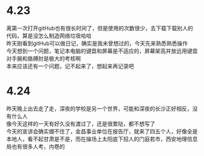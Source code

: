 # 4.23
离第一次打开gitHub也有很长时间了，但是使用的次数很少，去下载下载别人的代码，算是没怎么制造网络垃圾哈哈  
昨天刚看到gitHub可以做日记，确实是我未曾想过的，今天先来熟悉熟悉操作  
今天想到一个问题，笔记本电脑的键盘和屏幕是不适应的，屏幕架高并放远用键盘对手腕和胳膊肘是极大的考核啊  
本来应该还有一个问题，记不起来了，想起来再记录吧  
# 4.24
昨天晚上出去走了走，深夜的学校是另一个世界，可能和深夜的长沙正好相反，没有什么人  
像今天这样的一天有好久没有渡过了，还是很累哒，都不想写了  
今天的宣讲会确实绷不住了，金昌事业单位在报告厅，就来了四五个人，好像全是本地人，看不起甘肃是不是，而在操场上太阳底下招人的门庭若市，西安地理信息局也有很多人考，内卷的  
